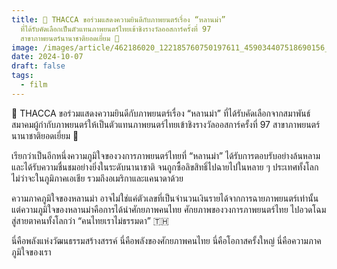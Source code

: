 ```yaml
---
title: 🤩 THACCA ขอร่วมแสดงความยินดีกับภาพยนตร์เรื่อง “หลานม่า”
  ที่ได้รับคัดเลือกเป็นตัวแทนภาพยนตร์ไทยเข้าชิงรางวัลออสการ์ครั้งที่ 97
  สาขาภาพยนตร์นานาชาติยอดเยี่ยม 🎉
image: /images/article/462186020_122185760750197611_459034407518690156_n-2.jpg
date: 2024-10-07
draft: false
tags:
  - film
---
```

🤩 THACCA ขอร่วมแสดงความยินดีกับภาพยนตร์เรื่อง “หลานม่า” ที่ได้รับคัดเลือกจากสมาพันธ์สมาคมผู้กำกับภาพยนตร์ให้เป็นตัวแทนภาพยนตร์ไทยเข้าชิงรางวัลออสการ์ครั้งที่ 97 สาขาภาพยนตร์นานาชาติยอดเยี่ยม 🎉 

เรียกว่าเป็นอีกหนึ่งความภูมิใจของวงการภาพยนตร์ไทยที่ “หลานม่า” ได้รับการตอบรับอย่างล้นหลามและได้รับความชื่นชมอย่างยิ่งในระดับนานาชาติ จนถูกซื้อลิขสิทธิ์ไปฉายไปในหลาย ๆ ประเทศทั้งโลก ไม่ว่าจะในภูมิภาคเอเชีย รวมถึงอเมริกาและแคนาดาด้วย 

ความภาคภูมิใจของหลานม่า อาจไม่ใช่แค่ตัวเลขที่เป็นจำนวนเงินรายได้จากการฉายภาพยนตร์เท่านั้น แต่ความภูมิใจของหลานม่าคือการได้นำศักยภาพคนไทย ศักยภาพของวงการภาพยนตร์ไทย ไปอวดโฉมสู่สายตาคนทั้งโลกว่า “คนไทยเราไม่ธรรมดา” 🇹🇭

นี่คือพลังแห่งวัฒนธรรมสร้างสรรค์
นี่คือพลังของศักยภาพคนไทย
นี่คือโอกาสครั้งใหญ่
นี่คือความภาคภูมิใจของเรา
